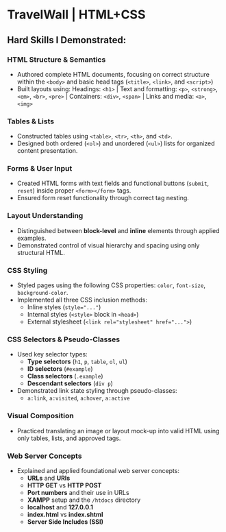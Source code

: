 # TravelWall | HTML+CSS 

## Hard Skills I Demonstrated: 
### HTML Structure & Semantics  
- Authored complete HTML documents, focusing on correct structure within the `<body>` and basic head tags (`<title>`, `<link>`, and `<script>`)
- Built layouts using: Headings: `<h1>` | Text and formatting: `<p>`, `<strong>`, `<em>`, `<br>`, `<pre>` | Containers: `<div>`, `<span>` | Links and media: `<a>`, `<img>`  

### Tables & Lists  
- Constructed tables using `<table>`, `<tr>`, `<th>`, and `<td>`.  
- Designed both ordered (`<ol>`) and unordered (`<ul>`) lists for organized content presentation.  

### Forms & User Input  
- Created HTML forms with text fields and functional buttons (`submit`, `reset`) inside proper `<form></form>` tags.  
- Ensured form reset functionality through correct tag nesting.  

### Layout Understanding  
- Distinguished between **block-level** and **inline** elements through applied examples.  
- Demonstrated control of visual hierarchy and spacing using only structural HTML.  

### CSS Styling  
- Styled pages using the following CSS properties: `color`, `font-size`, `background-color`.  
- Implemented all three CSS inclusion methods:  
  - Inline styles (`style="..."`)  
  - Internal styles (`<style>` block in `<head>`)  
  - External stylesheet (`<link rel="stylesheet" href="...">`)  

### CSS Selectors & Pseudo-Classes  
- Used key selector types:  
  - **Type selectors** (`h1`, `p`, `table`, `ol`, `ul`)  
  - **ID selectors** (`#example`)  
  - **Class selectors** (`.example`)  
  - **Descendant selectors** (`div p`)  
- Demonstrated link state styling through pseudo-classes:  
  - `a:link`, `a:visited`, `a:hover`, `a:active`  

### Visual Composition  
- Practiced translating an image or layout mock-up into valid HTML using only tables, lists, and approved tags.  

### Web Server Concepts  
- Explained and applied foundational web server concepts:  
  - **URLs** and **URIs**  
  - **HTTP GET** vs **HTTP POST**  
  - **Port numbers** and their use in URLs  
  - **XAMPP** setup and the `/htdocs` directory  
  - **localhost** and **127.0.0.1**  
  - **index.html** vs **index.shtml**  
  - **Server Side Includes (SSI)**  
